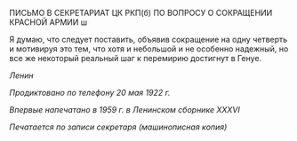 ПИСЬМО В СЕКРЕТАРИАТ ЦК РКП(б) ПО ВОПРОСУ О СОКРАЩЕНИИ КРАСНОЙ АРМИИ ш

Я думаю, что следует поставить, объявив сокращение на одну четверть и мотивируя это тем, что хотя и небольшой и не особенно надежный, но все же некоторый реальный шаг к перемирию достигнут в Генуе.

_Ленин_

  

_Продиктовано по телефону_ _20 мая 1922 г._

_Впервые напечатано в 1959 г. в Ленинском сборнике_ _XXXVI_

  

_Печатается по записи секретаря_ _(машинописная копия)_